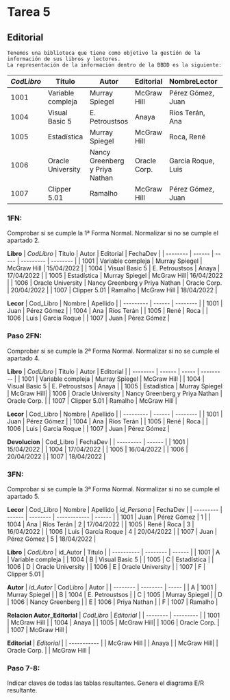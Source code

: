 # Tarea 5
## Editorial
    Tenemos una biblioteca que tiene como objetivo la gestión de la información de sus libros y lectores.
    La representación de la información dentro de la BBDD es la siguiente:
    
| *CodLibro* | Titulo | Autor | Editorial | NombreLector | FechaDev |
| -------- | ------ | ----- | --------- | ------------ | -------- |
| 1001 | Variable compleja | Murray Spiegel | McGraw Hill | Pérez Gómez, Juan | 15/04/2022 |
| 1004 | Visual Basic 5 | E. Petroustsos | Anaya | Ríos Terán, Ana | 17/04/2022 |
| 1005 | Estadística | Murray Spiegel | McGraw Hill | Roca, René | 17/04/2022 |
| 1006 | Oracle University | Nancy Greenberg y Priya Nathan | Oracle Corp. | García Roque, Luis | 17/04/2022 |
| 1007 | Clipper 5.01 | Ramalho | McGraw Hill | Pérez Gómez, Juan | 18/04/2022 |

### 1FN:
Comprobar si se cumple la 1ª Forma Normal.
Normalizar si no se cumple el apartado 2.

**Libro**
| *CodLibro* | Titulo | Autor | Editorial | FechaDev |
| -------- | ------ | ----- | --------- | -------- |
| 1001 | Variable compleja | Murray Spiegel | McGraw Hill | 15/04/2022 |
| 1004 | Visual Basic 5 | E. Petroustsos | Anaya | 17/04/2022 |
| 1005 | Estadística | Murray Spiegel | McGraw Hill| 16/04/2022 |
| 1006 | Oracle University | Nancy Greenberg y Priya Nathan | Oracle Corp. | 20/04/2022 |
| 1007 | Clipper 5.01 | Ramalho | McGraw Hill | 18/04/2022 |

**Lecor**
| Cod_Libro | Nombre | Apellido |
| --------- | ------ | -------- |
| 1001 | Juan | Pérez Gómez |
| 1004 | Ana  | Ríos Terán |
| 1005 | René | Roca |
| 1006 | Luis  | García Roque |
| 1007 | Juan | Pérez Gómez |

### Paso 2FN:
Comprobar si se cumple la 2ª Forma Normal.
Normalizar si no se cumple el apartado 4.

**Libro**
| *CodLibro* | Titulo | Autor | Editorial |
| -------- | ------ | ----- | --------- |
| 1001 | Variable compleja | Murray Spiegel | McGraw Hill |
| 1004 | Visual Basic 5 | E. Petroustsos | Anaya |
| 1005 | Estadística | Murray Spiegel | McGraw Hill|
| 1006 | Oracle University | Nancy Greenberg y Priya Nathan | Oracle Corp. |
| 1007 | Clipper 5.01 | Ramalho | McGraw Hill |

**Lecor**
| Cod_Libro | Nombre | Apellido |
| --------- | ------ | -------- |
| 1001 | Juan | Pérez Gómez |
| 1004 | Ana  | Ríos Terán |
| 1005 | René | Roca |
| 1006 | Luis  | García Roque |
| 1007 | Juan | Pérez Gómez |

**Devolucion**
| Cod_Libro | FechaDev |
| --------- | ------ |
| 1001 | 15/04/2022 |
| 1004 | 17/04/2022 |
| 1005 | 16/04/2022 |
| 1006 | 20/04/2022  |
| 1007 | 18/04/2022 |

### 3FN:
Comprobar si se cumple la 3ª Forma Normal.
Normalizar si no se cumple el apartado 5.

**Lecor**
| Cod_Libro | Nombre | Apellido | *id_Persona* | FechaDev |
| --------- | ------ | -------- | ------------ | ------ |
| 1001 | Juan | Pérez Gómez | 1 |
| 1004 | Ana  | Ríos Terán | 2 | 17/04/2022 |
| 1005 | René | Roca | 3 |  16/04/2022 |
| 1006 | Luis  | García Roque | 4 | 20/04/2022 |
| 1007 | Juan | Pérez Gómez | 5 | 18/04/2022 |

**Libro**
| *CodLibro* | id_Autor | Titulo |
| ---------- | -------- | ------ |
| 1001 | A | Variable compleja |
| 1004 | B | Visual Basic 5 |
| 1005 | C | Estadística |
| 1006 | D | Oracle University |
| 1006 | E | Oracle University |
| 1007 | F | Clipper 5.01 |

**Autor**
| *id_Autor* | CodLibro | Autor |
| -------- | -------- | ----- |
| A | 1001 | Murray Spiegel |
| B | 1004 | E. Petroustsos |
| C | 1005 | Murray Spiegel |
| D | 1006 | Nancy Greenberg |
| E | 1006 | Priya Nathan |
| F | 1007 | Ramalho |

**Relacion Autor_Editorial**
| *CodLibro* | *Editorial* |
| -------- | --------- |
| 1001 | McGraw Hill |
| 1004 | Anaya |
| 1005 | McGraw Hill|
| 1006 | Oracle Corp. |
| 1007 | McGraw Hill |

**Editorial**
| *Editorial* |
| ----------- |
| McGraw Hill |
| Anaya |
| McGraw Hill|
| Oracle Corp. |
| McGraw Hill |

### Paso 7-8:
Indicar claves de todas las tablas resultantes.
Genera el diagrama E/R resultante.
